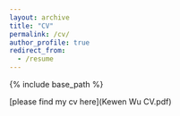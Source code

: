 ```yaml
---
layout: archive
title: "CV"
permalink: /cv/
author_profile: true
redirect_from:
  - /resume
---
```


{% include base_path %}

[please find my cv here](Kewen Wu CV.pdf)

